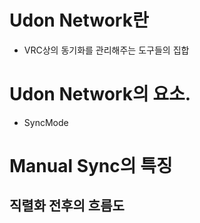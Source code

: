 # Udon Network란
- VRC상의 동기화를 관리해주는 도구들의 집합

# Udon Network의 요소.
- SyncMode


# Manual Sync의 특징


## 직렬화 전후의 흐름도
